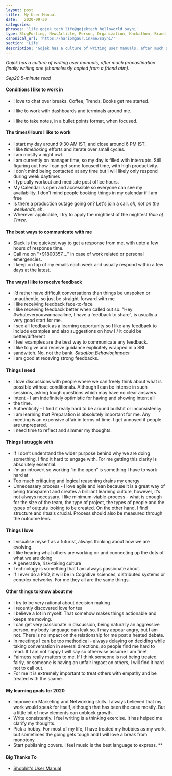 ```yaml
---
layout: post
title:  My User Manual
date:   2020-09-30
categories:
phrases: 'life gojek tech life@gojektech helloworld sayhi'
type: BlogPosting, NewsArticle, Person, Organization, Hackathon, Brand, Atlas, Guide
canonical_url: 'https://hariomgaur.in/me/sayhi/'
section: 'Life'
description: 'Gojek has a culture of writing user manuals, after much procastination finally writing one (shamelessly copied from a friend  atm)'
---
```


*Gojek has a culture of writing user manuals, after much procastination finally writing one (shamelessly copied from a friend atm).*

*Sep20 5-minute read*

#### Conditions I like to work in
- I love to chat over breaks. Coffee, Trends, Books get me started.
* I like to work with dashboards and terminals around me.
+ I like to take notes, in a bullet points format, when focused.

#### The times/Hours I like to work

- I start my day around 9:30 AM IST, and close around 6 PM IST.
- I like *timeboxing* efforts and iterate over small cycles.
- I am mostly a night owl.
- I am currently on manager time, so my day is filled with interrupts. Still figuring out how I can get some focused time, with high productivity.
- I don’t mind being contacted at any time but I will likely only respond during week daytimes
- I typically workout and meditate post office hours.
- My Calendar is open and accessible so everyone can see my availability. I don’t mind people booking things in my calendar if I am free
- Is there a production outage going on? Let's join a call. *eh, not on the weekends, eh*.
- Wherever applicable, I try to apply the mightiest of the mightest *Rule of Three*.

#### The best ways to communicate with me

- Slack is the quickest way to get a response from me, with upto a few hours of response time.
- Call me on "+91800357...." in case of work related or personal emergencies.
- I keep on top of my emails each week and usually respond within a few days at the latest.

#### The ways I like to receive feedback

- I’d rather have difficult conversations than things be unspoken or unauthentic, so just be straight-forward with me
- I like receiving feedback face-to-face
- I like receiving feedback better when called out so. "Hey #whateveryouwannacallme, I have a feedback to share", is usually a very good start for me.
- I see all feedback as a learning opportunity so I like any feedback to include examples and also suggestions on how I / it could be better/different
- I feel examples are the best way to communicate any feedback.
- I like to give and receive guidance explicitely wrapped in a SBI
- sandwitch. No, not the bank. *Situation,Behavior,Impact*
- I am good at receving strong feedbacks.

#### Things I need

- I love discussions with people where we can freely think about what is possible without conditionals. Although I can be intense in such sessions, asking tough questions which may have no clear answers.
- Intent - I am indefinitely optimistic for having and showing intent all
- the time.
- Authenticity - I find it really hard to be around bullshit or inconsistency
- I am learning that Preparation is absolutely important for me. Any meeting is an expensive affair in terms of time. I get annoyed if people are unprepared.
- I need time to reflect and simmer my thoughts.

#### Things I struggle with

- If I don’t understand the wider purpose behind why we are doing something, I find it hard to engage with. For me getting this clarity is absolutely essential.
- I’m an introvert so working “in the open” is something I have to work hard at
- Too much critiquing and logical reasoning drains my energy
- Unnecessary process - I love agile and lean because it is a great way of being transparent and creates a brilliant learning culture, however, it’s not always necessary. I like minimum-viable-process - what is enough for the size of the team, the type of project, the types of people and the types of outputs looking to be created. On the other hand, I find structure and rituals crucial. Process should also be measured through the outcome lens.

#### Things I love

- I visualise myself as a futurist, always thinking about how we are evolving.
- I like hearing what others are working on and connecting up the dots of what we are doing
- A generative, risk-taking culture
- Technology is something that I am always passionate about.
- If I ever do a PhD, it will be in Cognitive sciences, distributed systems or complex networks. For me they all are the same things.

#### Other things to know about me

- I try to be very rational about decision making
- I recently discovered love for tea
- I believe a lot in myself. That somehow makes things actionable and keeps me moving.
- I can get very passionate in discussion, being naturally an aggressive person, my body language can leak so. I may appear angry, but I am not. There is no impact on the relationship for me post a heated debate.
- In meetings I can be too methodical - always delaying on deciding while taking conversation in several directions, so people find me hard to read. If I am not happy I will say so otherwise assume I am fine!
- Fairness really matters to me. If I think someone is not being treated fairly, or someone is having an unfair impact on others, I will find it hard not to call out.
- For me it is extremely important to treat others with empathy and be treated with the saame.

#### My learning goals for 2020

- Improve on Marketing and Networking skills. I always believed that my work would speak for itself, although that has been the case mostly. But a little bit of new elements can unblock growth.
- Write consistently. I feel writing is a thinking exercise. It has helped me clarify my thoughts.
- Pick a hobby. For most of my life, I have treated my hobbies as my work, but sometimes the going gets tough and I will love a break from monotony.
- Start publishing covers. I feel music is the best language to express.
**

#### Big Thanks To
- [Shobhit's User Manual](http://sinisterlight.com/post/my-user-manual/)
